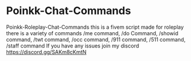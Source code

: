 # Poinkk-Chat-Commands
Poinkk-Roleplay-Chat-Commands this is a fivem script made for roleplay there is a variety of commands /me command, /do Command, /showid command, /twt command, /occ command, /911 command, /511 command, /staff command
If you have any issues join my discord https://discord.gg/SAKm8cKmtN

